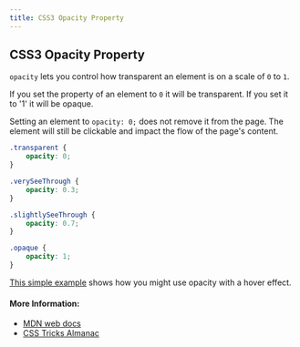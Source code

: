 ```yaml
---
title: CSS3 Opacity Property
---
```

## CSS3 Opacity Property

`opacity` lets you control how transparent an element is on a scale of `0` to `1`.

If you set the property of an element to `0` it will be transparent. If you set it to '1' it will be opaque.

Setting an element to `opacity: 0;` does not remove it from the page. The element will still be clickable and impact the flow of the page's content.

```css
.transparent {
    opacity: 0;
}

.verySeeThrough {
    opacity: 0.3;
}

.slightlySeeThrough {
    opacity: 0.7;
}

.opaque {
    opacity: 1;
}
```

[This simple example](https://jsfiddle.net/1ogmxaf8/1/) shows how you might use opacity with a hover effect.

#### More Information:
* [MDN web docs](https://developer.mozilla.org/en-US/docs/Web/CSS/opacity)
* [CSS Tricks Almanac](https://css-tricks.com/almanac/properties/o/opacity/)
